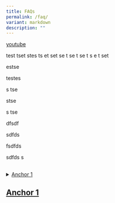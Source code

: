 ```yaml
---
title: FAQs
permalink: /faq/
variant: markdown
description: ""
---
```

<p><a href="youtube.com" rel="noopener noreferrer nofollow" target="_blank">youtube</a>
</p>
<p>test tset stes ts et set se t se t se t s e t set</p>
<p>estse</p>
<p>testes</p>
<p>s tse</p>
<p>stse</p>
<p>s tse</p>
<p>dfsdf</p>
<p>sdfds</p>
<p>fsdfds</p>
<p>sdfds s</p>
<h2></h2>

<div data-type="detailGroup" class="isomer-accordion-group isomer-accordion isomer-accordion-white">
<details class="isomer-details">
<summary><a href="#anchor1">Anchor 1</a></summary>
<div data-type="detailsContent" class="isomer-details-content">
<p>testing here</p>
</div>
</details>
</div>
<p></p>

<h2><a href="#anchor1">Anchor 1</a></h2>